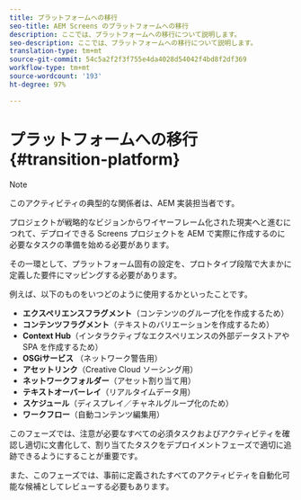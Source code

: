 ```yaml
---
title: プラットフォームへの移行
seo-title: AEM Screens のプラットフォームへの移行
description: ここでは、プラットフォームへの移行について説明します。
seo-description: ここでは、プラットフォームへの移行について説明します。
translation-type: tm+mt
source-git-commit: 54c5a2f2f3f755e4da4028d54042f4bd8f2df369
workflow-type: tm+mt
source-wordcount: '193'
ht-degree: 97%

---
```



# プラットフォームへの移行 {#transition-platform}

>[!NOTE]
>
>このアクティビティの典型的な関係者は、AEM 実装担当者です。

プロジェクトが戦略的なビジョンからワイヤーフレーム化された現実へと進むにつれて、デプロイできる Screens プロジェクトを AEM で実際に作成するのに必要なタスクの準備を始める必要があります。

その一環として、プラットフォーム固有の設定を、プロトタイプ段階で大まかに定義した要件にマッピングする必要があります。

例えば、以下のものをいつどのように使用するかといったことです。

* **エクスペリエンスフラグメント**（コンテンツのグループ化を作成するため）
* **コンテンツフラグメント**（テキストのバリエーションを作成するため）
* **Context Hub**（インタラクティブなエクスペリエンスの外部データストアや SPA を作成するため）
* **OSGiサービス** （ネットワーク警告用）
* **アセットリンク**（Creative Cloud ソーシング用）
* **ネットワークフォルダー**（アセット割り当て用）
* **テキストオーバーレイ**（リアルタイムデータ用）
* **スケジュール**（ディスプレイ／チャネルグループ化のため）
* **ワークフロー**（自動コンテンツ編集用）

このフェーズでは、注意が必要なすべての必須タスクおよびアクティビティを確認し適切に文書化して、割り当てたタスクをデプロイメントフェーズで適切に追跡できるようにすることが重要です。

また、このフェーズでは、事前に定義されたすべてのアクティビティを自動化可能な候補としてレビューする必要もあります。
